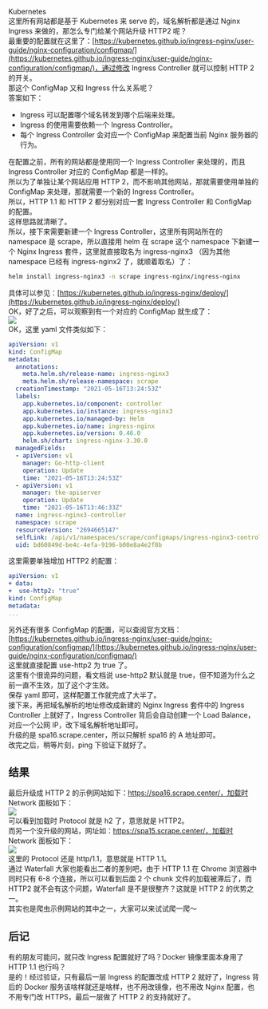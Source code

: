 Kubernetes<br />这里所有网站都是基于 Kubernetes 来 serve 的，域名解析都是通过 Nginx Ingress 来做的，那怎么专门给某个网站升级 HTTP2 呢？<br />最重要的配置就在这里了：[https://kubernetes.github.io/ingress-nginx/user-guide/nginx-configuration/configmap/](https://kubernetes.github.io/ingress-nginx/user-guide/nginx-configuration/configmap/)，通过修改 Ingress Controller 就可以控制 HTTP 2 的开关。<br />那这个 ConfigMap 又和 Ingress 什么关系呢？<br />答案如下：

- Ingress 可以配置哪个域名转发到哪个后端来处理。
- Ingress 的使用需要依赖一个 Ingress Controller。
- 每个 Ingress Controller 会对应一个 ConfigMap 来配置当前 Nginx 服务器的行为。

在配置之前，所有的网站都是使用同一个 Ingress Controller 来处理的，而且 Ingress Controller 对应的 ConfigMap 都是一样的。<br />所以为了单独让某个网站应用 HTTP 2，而不影响其他网站，那就需要使用单独的 ConfigMap 来处理，那就需要一个新的 Ingress Controller。<br />所以，HTTP 1.1 和 HTTP 2 都分别对应一套 Ingress Controller 和 ConfigMap 的配置。<br />这样思路就清晰了。<br />所以，接下来需要新建一个 Ingress Controller，这里所有网站所在的 namespace 是 scrape，所以直接用 helm 在 scrape 这个 namespace 下新建一个 Nginx Ingress 套件，这里就直接取名为 ingress-nginx3 （因为其他 namespace 已经有 ingress-nginx2 了，就顺着取名）了：
```bash
helm install ingress-nginx3 -n scrape ingress-nginx/ingress-nginx
```
具体可以参见：[https://kubernetes.github.io/ingress-nginx/deploy/](https://kubernetes.github.io/ingress-nginx/deploy/)<br />OK，好了之后，可以观察到有一个对应的 ConfigMap 就生成了：<br />![](https://cdn.nlark.com/yuque/0/2021/png/396745/1624030457814-fffab762-11e0-4c68-b762-c155de3e97bc.png#clientId=uad4f198f-00fb-4&from=paste&id=u45b15f75&originHeight=348&originWidth=1080&originalType=url&ratio=3&status=done&style=none&taskId=u007dc8f5-c40d-4782-b8ce-a0a765ab985)<br />OK，这里 yaml 文件类似如下：
```yaml
apiVersion: v1
kind: ConfigMap
metadata:
  annotations:
    meta.helm.sh/release-name: ingress-nginx3
    meta.helm.sh/release-namespace: scrape
  creationTimestamp: "2021-05-16T13:24:53Z"
  labels:
    app.kubernetes.io/component: controller
    app.kubernetes.io/instance: ingress-nginx3
    app.kubernetes.io/managed-by: Helm
    app.kubernetes.io/name: ingress-nginx
    app.kubernetes.io/version: 0.46.0
    helm.sh/chart: ingress-nginx-3.30.0
  managedFields:
  - apiVersion: v1
    manager: Go-http-client
    operation: Update
    time: "2021-05-16T13:24:53Z"
  - apiVersion: v1
    manager: tke-apiserver
    operation: Update
    time: "2021-05-16T13:46:33Z"
  name: ingress-nginx3-controller
  namespace: scrape
  resourceVersion: "2694665147"
  selfLink: /api/v1/namespaces/scrape/configmaps/ingress-nginx3-controller
  uid: bd60849d-be4c-4efa-9196-b00e8a4e2f8b
```
这里需要单独增加 HTTP2 的配置：
```yaml
apiVersion: v1
+ data:
+  use-http2: "true"
kind: ConfigMap
metadata:
...
```
另外还有很多 ConfigMap 的配置，可以查阅官方文档：[https://kubernetes.github.io/ingress-nginx/user-guide/nginx-configuration/configmap/](https://kubernetes.github.io/ingress-nginx/user-guide/nginx-configuration/configmap/)<br />这里就直接配置 use-http2 为 true 了。<br />这里有个很诡异的问题，看文档说 use-http2 默认就是 true，但不知道为什么之前一直不生效，加了这个才生效。<br />保存 yaml 即可，这样配置工作就完成了大半了。<br />接下来，再把域名解析的地址修改成新建的 Nginx Ingress 套件中的 Ingress Controller 上就好了，Ingress Controller 背后会自动创建一个 Load Balance，对应一个公网 IP，改下域名解析地址即可。<br />升级的是 spa16.scrape.center，所以只解析 spa16 的 A 地址即可。<br />改完之后，稍等片刻，ping 下验证下就好了。
<a name="HRlfH"></a>
## 结果
最后升级成 HTTP 2 的示例网站如下：https://spa16.scrape.center/，加载时 Network 面板如下：<br />![](https://cdn.nlark.com/yuque/0/2021/png/396745/1624030457035-eb7ede32-fa4e-41fc-93a9-a20332dcac8f.png#clientId=uad4f198f-00fb-4&from=paste&id=ub1f3330f&originHeight=362&originWidth=1080&originalType=url&ratio=3&status=done&style=shadow&taskId=u05f8aeef-5478-4d2c-94e3-571f346c3b8)<br />可以看到加载时 Protocol 就是 h2 了，意思就是 HTTP2。<br />而另一个没升级的网站，网址如：https://spa15.scrape.center/，加载时 Network 面板如下：<br />![](https://cdn.nlark.com/yuque/0/2021/png/396745/1624030458096-e2e4c03f-a66b-4f43-a682-127629e87493.png#clientId=uad4f198f-00fb-4&from=paste&id=uc932733c&originHeight=381&originWidth=1080&originalType=url&ratio=3&status=done&style=shadow&taskId=u70bf203d-4fe3-422f-9257-3193a264344)<br />这里的 Protocol 还是 http/1.1，意思就是 HTTP 1.1。<br />通过 Waterfall 大家也能看出二者的差别吧，由于 HTTP 1.1 在 Chrome 浏览器中同时只有 6-8 个连接，所以可以看到后面 2 个 chunk 文件的加载被滞后了，而 HTTP2 就不会有这个问题，Waterfall 是不是很整齐？这就是 HTTP 2 的优势之一。<br />其实也是爬虫示例网站的其中之一，大家可以来试试爬一爬～
<a name="E8iUY"></a>
## 后记
有的朋友可能问，就只改 Ingress 配置就好了吗？Docker 镜像里面本身用了 HTTP 1.1 也行吗？<br />是的！经过验证，只有最后一层 Ingress 的配置改成 HTTP 2 就好了，Ingress 背后的 Docker 服务该啥样就还是啥样，也不用改镜像，也不用改 Nginx 配置，也不用专门改 HTTPS，最后一层做了 HTTP 2 的支持就好了。
